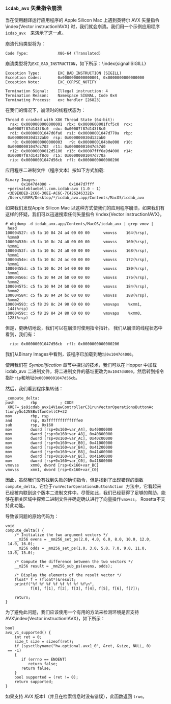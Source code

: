 ### `icdab_avx` 矢量指令崩溃

当在使用翻译运行应用程序的 Apple Silicon Mac 上遇到英特尔 AVX 矢量指令\index{Vector instruction!AVX} 时，我们就会崩溃。我们用一个示例应用程序 `icdab_avx  `来演示了这一点。

崩溃代码类型将为：
```
Code Type:             X86-64 (Translated)
```

崩溃类型将为`EXC_BAD_INSTRUCTION`，如下所示：\index{signal!SIGILL}
```
Exception Type:        EXC_BAD_INSTRUCTION (SIGILL)
Exception Codes:       0x0000000000000001, 0x0000000000000000
Exception Note:        EXC_CORPSE_NOTIFY

Termination Signal:    Illegal instruction: 4
Termination Reason:    Namespace SIGNAL, Code 0x4
Terminating Process:   exc handler [26823]
```

在我们的情况下，崩溃时的线程状态为：

```
Thread 0 crashed with X86 Thread State (64-bit):
  rax: 0x0000000000000001  rbx: 0x0000600001fcf5c0  rcx:
 0x00007f87d143f8c0  rdx: 0x00007f87d143f8c0
  rdi: 0x00000001047d6fa0  rsi: 0x00000001047d770a  rbp:
 0x000000030d132ab0  rsp: 0x000000030d132ab0
   r8: 0x0000000000000003   r9: 0x0000000104b0e000  r10:
 0x00000001047dc702  r11: 0x00000001047d57d0
  r12: 0x00006000012d5100  r13: 0x00007fff6a9d4000  r14:
 0x00007f87d143f8c0  r15: 0x00000001047d770a
  rip: 0x00000001047d56cb  rfl: 0x0000000000000206
```

应用程序二进制文件（程序文本）按如下方式加载:
```
Binary Images:
       0x1047d4000 -        0x1047d7fff
 +perivalebluebell.com.icdab-avx (1.0 - 1)
 <3D9E0DED-2C66-30EE-AC6C-7C426246332E>
 /Users/USER/Desktop/*/icdab_avx.app/Contents/MacOS/icdab_avx
```

如果我们发现Apple Silicon Mac 以这种方式使我们的应用程序崩溃，如果我们有这样的怀疑，我们可以迅速搜索任何矢量指令 \index{Vector instruction!AVX}。

```
# objdump -d icdab_avx.app/Contents/MacOS/icdab_avx | grep vmov |
 head
100004527: c5 fa 10 84 24 a4 00 00 00      vmovss    164(%rsp),
 %xmm0
100004530: c5 fa 10 8c 24 a0 00 00 00      vmovss    160(%rsp),
 %xmm1
10000453f: c5 fa 10 8c 24 a8 00 00 00      vmovss    168(%rsp),
 %xmm1
10000454e: c5 fa 10 8c 24 ac 00 00 00      vmovss    172(%rsp),
 %xmm1
10000455d: c5 fa 10 8c 24 b4 00 00 00      vmovss    180(%rsp),
 %xmm1
100004566: c5 fa 10 94 24 b0 00 00 00      vmovss    176(%rsp),
 %xmm2
100004575: c5 fa 10 94 24 b8 00 00 00      vmovss    184(%rsp),
 %xmm2
100004584: c5 fa 10 94 24 bc 00 00 00      vmovss    188(%rsp),
 %xmm2
100004593: c5 f8 29 8c 24 90 00 00 00      vmovaps    %xmm1,
 144(%rsp)
10000459c: c5 f8 29 84 24 80 00 00 00      vmovaps    %xmm0,
 128(%rsp)
```

但是，更确切地说，我们可以在崩溃时使用指令指针。
我们从崩溃的线程状态中看到，我们有：

```
  rip: 0x00000001047d56cb  rfl: 0x0000000000000206
```
我们从Binary Images中看到，该程序已加载到地址`0x1047d4000`。

使用我们在 _Symbolification_ 章节中探讨的技术，我们可以在 Hopper 中加载icdab_avx 二进制文件，将二进制文件的基址更改为`0x1047d4000`，然后转到指令指针`rip`和地址`0x00000001047d56cb`。

然后，我们看到程序集转储：
```
_compute_delta:
push       rbp          ; CODE
 XREF=_$s9icdab_avx14ViewControllerC31runVectorOperationsButtonAc
tionyySo12NSButtonCellCF+32
mov        rbp, rsp
and        rsp, 0xffffffffffffffe0
sub        rsp, 0x160
mov        dword [rsp+0x160+var_A4], 0x40000000
mov        dword [rsp+0x160+var_A8], 0x40800000
mov        dword [rsp+0x160+var_AC], 0x40c00000
mov        dword [rsp+0x160+var_B0], 0x41000000
mov        dword [rsp+0x160+var_B4], 0x41200000
mov        dword [rsp+0x160+var_B8], 0x41400000
mov        dword [rsp+0x160+var_BC], 0x41600000
mov        dword [rsp+0x160+var_C0], 0x41800000
vmovss     xmm0, dword [rsp+0x160+var_BC]
vmovss     xmm1, dword [rsp+0x160+var_C0]
```

因此，虽然我们没有找到失败的确切指令，但是找到了出现错误的函数 `compute_delta`，它位于`runVectorOperationsButtonAction `方法中，它看起来已经被内联到这个版本二进制文件中。尽管如此，我们已经获得了足够的帮助，能够在相关区域中探索二进制文件并确定确认进行了向量操作`vmovss`。 Rosetta不支持此功能。


导致该问题的原始代码为：
```
void
compute_delta() {
    /* Initialize the two argument vectors */
    __m256 evens = _mm256_set_ps(2.0, 4.0, 6.0, 8.0, 10.0, 12.0,
 14.0, 16.0);
    __m256 odds = _mm256_set_ps(1.0, 3.0, 5.0, 7.0, 9.0, 11.0,
 13.0, 15.0);
    
    /* Compute the difference between the two vectors */
    __m256 result = _mm256_sub_ps(evens, odds);
    
    /* Display the elements of the result vector */
    float* f = (float*)&result;
    printf("%f %f %f %f %f %f %f %f\n",
           f[0], f[1], f[2], f[3], f[4], f[5], f[6], f[7]);
    
    return;
}
```

为了避免此问题，我们应该使用一个有用的方法来检测环境是否支持 AVX\index{Vector instruction!AVX}，如下所示：
```
bool
avx_v1_supported() {
    int ret = 0;
    size_t size = sizeof(ret);
    if (sysctlbyname("hw.optional.avx1_0", &ret, &size, NULL, 0)
 == -1)
    {
       if (errno == ENOENT)
          return false;
       return false;
    }
    bool supported = (ret != 0);
    return supported;
}
```

如果支持 AVX 版本1（并且在检索信息时没有错误），此函数返回 `true`。

